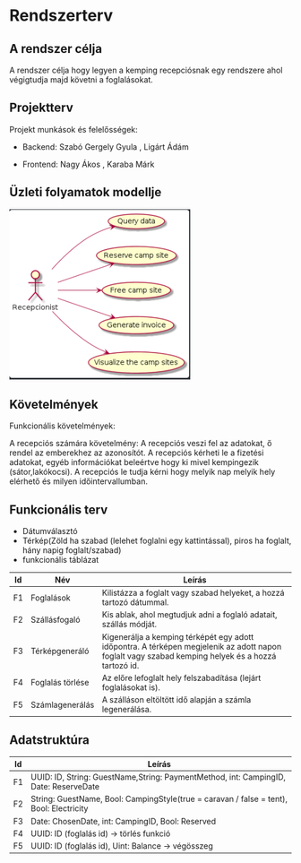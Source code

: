 # Rendszerterv
## A rendszer célja

A rendszer célja hogy legyen a kemping recepciósnak egy rendszere ahol végigtudja majd követni a foglalásokat. 

## Projektterv

Projekt munkások és felelősségek:

 - Backend:
  Szabó Gergely Gyula
  , Ligárt Ádám
  
 - Frontend:
  Nagy Ákos
  , Karaba Márk

## Üzleti folyamatok modellje

![alt text](https://github.com/NagyAkos/AFP_2020_B/blob/master/docs/usecase.PNG)

## Követelmények

Funkcionális követelmények:

A recepciós számára követelmény:
A recepciós veszi fel az adatokat, ő rendel az emberekhez az azonosítót.
A recepciós kérheti le a fizetési adatokat, egyéb információkat beleértve hogy ki mivel kempingezik (sátor,lakókocsi).
A recepciós le tudja kérni hogy melyik nap melyik hely elérhető és milyen időintervallumban.

## Funkcionális terv

- Dátumválasztó
- Térkép(Zöld ha szabad (lelehet foglalni egy kattintással), piros ha foglalt, hány napig foglalt/szabad)
- funkcionális táblázat

| Id | Név              | Leírás                                                                                                   |
|----|------------------|----------------------------------------------------------------------------------------------------------|
| F1 | Foglalások    | Kilistázza a foglalt vagy szabad helyeket, a hozzá tartozó dátummal.   |
| F2 | Szállásfogaló    | Kis ablak, ahol megtudjuk adni a foglaló adatait, szállás módját.                                         |
| F3 | Térképgeneráló   | Kigenerálja a kemping térképét egy adott időpontra. A térképen megjelenik az adott napon foglalt vagy szabad kemping helyek és a hozzá tartozó id.       |
| F4 | Foglalás törlése | Az előre lefoglalt hely felszabadítása (lejárt foglalásokat is).                                         |
| F5 | Számlagenerálás  | A szálláson eltöltött idő alapján a számla legenerálása.                                                 |


## Adatstruktúra
| Id | Leírás                                                                                   |
|----|------------------------------------------------------------------------------------------|
| F1 | UUID:   ID, String: GuestName,String: PaymentMethod, int: CampingID, Date:   ReserveDate |
| F2 | String: GuestName, Bool: CampingStyle(true = caravan / false = tent), Bool:   Electricity    |
| F3 | Date: ChosenDate, int: CampingID, Bool: Reserved                           |
| F4 | UUID: ID (foglalás id) -> törlés funkció                                                 |
| F5 | UUID: ID (foglalás id), Uint: Balance -> végösszeg   